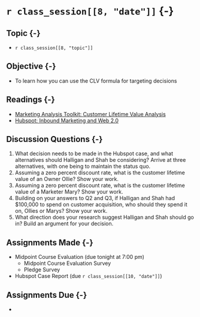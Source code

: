 # `r class_session[[8, "date"]]` {-}

## Topic {-}

- `r class_session[[8, "topic"]]`

## Objective {-}

- To learn how you can use the CLV formula for targeting decisions

## Readings {-}

- [Marketing Analysis Toolkit: Customer Lifetime Value
Analysis][harvard-coursepack]
- [Hubspot: Inbound Marketing and Web 2.0][harvard-coursepack]


## Discussion Questions {-}

1. What decision needs to be made in the Hubspot case, and what alternatives
should Halligan and Shah be considering? Arrive at three alternatives, with one
being to maintain the status quo.  
2. Assuming a zero percent discount rate, what is the customer lifetime value of
an Owner Ollie? Show your work.  
3. Assuming a zero percent discount rate, what is the customer lifetime value of
a Marketer Mary? Show your work.  
4. Building on your answers to Q2 and Q3, if Halligan and Shah had $100,000 to
spend on customer acquisition, who should they spend it on, Ollies or Marys?
Show your work.  
5. What direction does your research suggest Halligan and Shah should go in?
Build an argument for your decision.

## Assignments Made {-}

- Midpoint Course Evaluation (due tonight at 7:00 pm)
    - Midpoint Course Evaluation Survey
    - Pledge Survey
- Hubspot Case Report (due `r class_session[[10, "date"]]`)

## Assignments Due {-}

- 

[harvard-coursepack]: https://hbsp.harvard.edu/import/651114